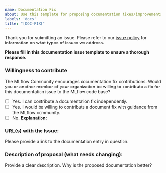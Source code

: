 ```yaml
---
name: Documentation Fix
about: Use this template for proposing documentation fixes/improvements.
labels: 'docs'
title: "[DOC-FIX]"
---
```

Thank you for submitting an issue. Please refer to our [issue policy](https://www.github.com/mlflow/mlflow/blob/master/ISSUE_POLICY.md)
for information on what types of issues we address.

**Please fill in this documentation issue template to ensure a thorough response.**

### Willingness to contribute
The MLflow Community encourages documentation fix contributions. Would you or another member of your organization be willing to
contribute a fix for this documentation issue to the MLflow code base?

- [ ] Yes. I can contribute a documentation fix independently.
- [ ] Yes. I would be willing to contribute a document fix with guidance from the MLflow community.
- [ ] No. **Explanation:**

### URL(s) with the issue:

Please provide a link to the documentation entry in question.

### Description of proposal (what needs changing):
Provide a clear description. Why is the proposed documentation
better?

